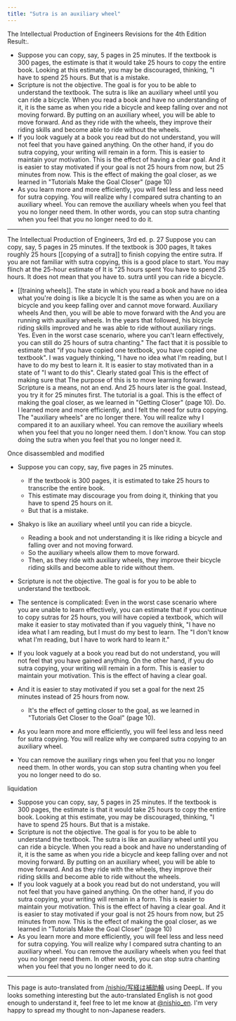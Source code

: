 ```yaml
---
title: "Sutra is an auxiliary wheel"
---
```


The Intellectual Production of Engineers Revisions for the 4th Edition
Result:.
- Suppose you can copy, say, 5 pages in 25 minutes. If the textbook is 300 pages, the estimate is that it would take 25 hours to copy the entire book. Looking at this estimate, you may be discouraged, thinking, "I have to spend 25 hours. But that is a mistake.
- Scripture is not the objective. The goal is for you to be able to understand the textbook. The sutra is like an auxiliary wheel until you can ride a bicycle. When you read a book and have no understanding of it, it is the same as when you ride a bicycle and keep falling over and not moving forward. By putting on an auxiliary wheel, you will be able to move forward. And as they ride with the wheels, they improve their riding skills and become able to ride without the wheels.
- If you look vaguely at a book you read but do not understand, you will not feel that you have gained anything. On the other hand, if you do sutra copying, your writing will remain in a form. This is easier to maintain your motivation. This is the effect of having a clear goal. And it is easier to stay motivated if your goal is not 25 hours from now, but 25 minutes from now. This is the effect of making the goal closer, as we learned in "Tutorials Make the Goal Closer" (page 10)
- As you learn more and more efficiently, you will feel less and less need for sutra copying. You will realize why I compared sutra chanting to an auxiliary wheel. You can remove the auxiliary wheels when you feel that you no longer need them. In other words, you can stop sutra chanting when you feel that you no longer need to do it.

-----
The Intellectual Production of Engineers, 3rd ed. p. 27
Suppose you can copy, say, 5 pages in 25 minutes. If the textbook is 300 pages,
It takes roughly 25 hours [[copying of a sutra]] to finish copying the entire sutra. If you are not familiar with sutra copying, this is a good place to start.
You may flinch at the 25-hour estimate of It is "25 hours spent
You have to spend 25 hours.
It does not mean that you have to. sutra until you can ride a bicycle.
- [[training wheels]]. The state in which you read a book and have no idea what you're doing is like a bicycle
It is the same as when you are on a bicycle and you keep falling over and cannot move forward. Auxiliary wheels
And then, you will be able to move forward with the And you are running with auxiliary wheels.
In the years that followed, his bicycle riding skills improved and he was able to ride without auxiliary rings.
Yes.
Even in the worst case scenario, where you can't learn effectively, you can still do 25 hours of sutra chanting."
The fact that it is possible to estimate that "if you have copied one textbook, you have copied one textbook".
I was vaguely thinking, "I have no idea what I'm reading, but I have to do my best to learn it.
It is easier to stay motivated than in a state of "I want to do this". Clearly stated goal
This is the effect of making sure that The purpose of this is to move learning forward.
Scripture is a means, not an end. And 25 hours later is the goal.
Instead, you try it for 25 minutes first. The tutorial is a goal.
This is the effect of making the goal closer, as we learned in "Getting Closer" (page 10). Do.
I learned more and more efficiently, and I felt the need for sutra copying.
The "auxiliary wheels" are no longer there. You will realize why I compared it to an auxiliary wheel.
You can remove the auxiliary wheels when you feel that you no longer need them.
I don't know. You can stop doing the sutra when you feel that you no longer need it.

Once disassembled and modified
- Suppose you can copy, say, five pages in 25 minutes.
    - If the textbook is 300 pages, it is estimated to take 25 hours to transcribe the entire book.
    - This estimate may discourage you from doing it, thinking that you have to spend 25 hours on it.
    - But that is a mistake.

- Shakyo is like an auxiliary wheel until you can ride a bicycle.
    - Reading a book and not understanding it is like riding a bicycle and falling over and not moving forward.
    - So the auxiliary wheels allow them to move forward.
    - Then, as they ride with auxiliary wheels, they improve their bicycle riding skills and become able to ride without them.

- Scripture is not the objective. The goal is for you to be able to understand the textbook.

- The sentence is complicated: Even in the worst case scenario where you are unable to learn effectively, you can estimate that if you continue to copy sutras for 25 hours, you will have copied a textbook, which will make it easier to stay motivated than if you vaguely think, "I have no idea what I am reading, but I must do my best to learn. The "I don't know what I'm reading, but I have to work hard to learn it."

- If you look vaguely at a book you read but do not understand, you will not feel that you have gained anything. On the other hand, if you do sutra copying, your writing will remain in a form. This is easier to maintain your motivation. This is the effect of having a clear goal.
- And it is easier to stay motivated if you set a goal for the next 25 minutes instead of 25 hours from now.
    - It's the effect of getting closer to the goal, as we learned in "Tutorials Get Closer to the Goal" (page 10).

- As you learn more and more efficiently, you will feel less and less need for sutra copying. You will realize why we compared sutra copying to an auxiliary wheel.
- You can remove the auxiliary rings when you feel that you no longer need them. In other words, you can stop sutra chanting when you feel you no longer need to do so.

liquidation
- Suppose you can copy, say, 5 pages in 25 minutes. If the textbook is 300 pages, the estimate is that it would take 25 hours to copy the entire book. Looking at this estimate, you may be discouraged, thinking, "I have to spend 25 hours. But that is a mistake.
- Scripture is not the objective. The goal is for you to be able to understand the textbook. The sutra is like an auxiliary wheel until you can ride a bicycle. When you read a book and have no understanding of it, it is the same as when you ride a bicycle and keep falling over and not moving forward. By putting on an auxiliary wheel, you will be able to move forward. And as they ride with the wheels, they improve their riding skills and become able to ride without the wheels.
- If you look vaguely at a book you read but do not understand, you will not feel that you have gained anything. On the other hand, if you do sutra copying, your writing will remain in a form. This is easier to maintain your motivation. This is the effect of having a clear goal. And it is easier to stay motivated if your goal is not 25 hours from now, but 25 minutes from now. This is the effect of making the goal closer, as we learned in "Tutorials Make the Goal Closer" (page 10)
- As you learn more and more efficiently, you will feel less and less need for sutra copying. You will realize why I compared sutra chanting to an auxiliary wheel. You can remove the auxiliary wheels when you feel that you no longer need them. In other words, you can stop sutra chanting when you feel that you no longer need to do it.


---
This page is auto-translated from [/nishio/写経は補助輪](https://scrapbox.io/nishio/写経は補助輪) using DeepL. If you looks something interesting but the auto-translated English is not good enough to understand it, feel free to let me know at [@nishio_en](https://twitter.com/nishio_en). I'm very happy to spread my thought to non-Japanese readers.